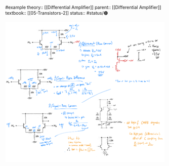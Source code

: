   #example
theory:: [[Differential Amplifier]]
parent:: [[Differential Amplifier]]
textbook:: [[05-Transistors-2]]
status:: #status/🟠 

![](../attachments/6780470406ef0bf5b6210dfea5be169c.png)
